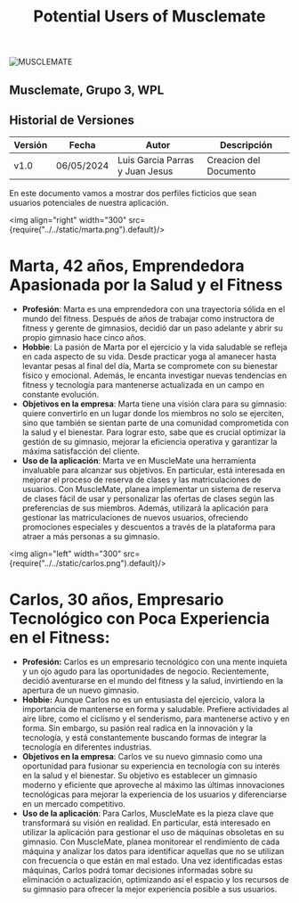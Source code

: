 ﻿---
title: Potential Users of Musclemate
---

![MUSCLEMATE](logo.png)

## Musclemate, Grupo 3, WPL

## Historial de Versiones

| Versión | Fecha      | Autor                           | Descripción            |
| ------- | ---------- | ------------------------------- | ---------------------- |
| v1.0    | 06/05/2024 | Luis Garcia Parras y Juan Jesus | Creacion del Documento |

En este documento vamos a mostrar dos perfiles ficticios que sean usuarios potenciales de nuestra aplicación.

<img align="right" width="300" src={require("../../static/marta.png").default}/>

# Marta, 42 años, Emprendedora Apasionada por la Salud y el Fitness

- **Profesión**: Marta es una emprendedora con una trayectoria sólida en el mundo del fitness. Después de años de trabajar como instructora de fitness y gerente de gimnasios, decidió dar un paso adelante y abrir su propio gimnasio hace cinco años.
- **Hobbie**: La pasión de Marta por el ejercicio y la vida saludable se refleja en cada aspecto de su vida. Desde practicar yoga al amanecer hasta levantar pesas al final del día, Marta se compromete con su bienestar físico y emocional. Además, le encanta investigar nuevas tendencias en fitness y tecnología para mantenerse actualizada en un campo en constante evolución.
- **Objetivos en la empresa**: Marta tiene una visión clara para su gimnasio: quiere convertirlo en un lugar donde los miembros no solo se ejerciten, sino que también se sientan parte de una comunidad comprometida con la salud y el bienestar. Para lograr esto, sabe que es crucial optimizar la gestión de su gimnasio, mejorar la eficiencia operativa y garantizar la máxima satisfacción del cliente.
- **Uso de la aplicación**: Marta ve en MuscleMate una herramienta invaluable para alcanzar sus objetivos. En particular, está interesada en mejorar el proceso de reserva de clases y las matriculaciones de usuarios. Con MuscleMate, planea implementar un sistema de reserva de clases fácil de usar y personalizar las ofertas de clases según las preferencias de sus miembros. Además, utilizará la aplicación para gestionar las matriculaciones de nuevos usuarios, ofreciendo promociones especiales y descuentos a través de la plataforma para atraer a más personas a su gimnasio.

<img align="left" width="300" src={require("../../static/carlos.png").default}/>

# Carlos, 30 años, Empresario Tecnológico con Poca Experiencia en el Fitness:

- **Profesión:** Carlos es un empresario tecnológico con una mente inquieta y un ojo agudo para las oportunidades de negocio. Recientemente, decidió aventurarse en el mundo del fitness y la salud, invirtiendo en la apertura de un nuevo gimnasio.
- **Hobbie:** Aunque Carlos no es un entusiasta del ejercicio, valora la importancia de mantenerse en forma y saludable. Prefiere actividades al aire libre, como el ciclismo y el senderismo, para mantenerse activo y en forma. Sin embargo, su pasión real radica en la innovación y la tecnología, y está constantemente buscando formas de integrar la tecnología en diferentes industrias.
- **Objetivos en la empresa**: Carlos ve su nuevo gimnasio como una oportunidad para fusionar su experiencia en tecnología con su interés en la salud y el bienestar. Su objetivo es establecer un gimnasio moderno y eficiente que aproveche al máximo las últimas innovaciones tecnológicas para mejorar la experiencia de los usuarios y diferenciarse en un mercado competitivo.
- **Uso de la aplicación**: Para Carlos, MuscleMate es la pieza clave que transformará su visión en realidad. En particular, está interesado en utilizar la aplicación para gestionar el uso de máquinas obsoletas en su gimnasio. Con MuscleMate, planea monitorear el rendimiento de cada máquina y analizar los datos para identificar aquellas que no se utilizan con frecuencia o que están en mal estado. Una vez identificadas estas máquinas, Carlos podrá tomar decisiones informadas sobre su eliminación o actualización, optimizando así el espacio y los recursos de su gimnasio para ofrecer la mejor experiencia posible a sus usuarios.
